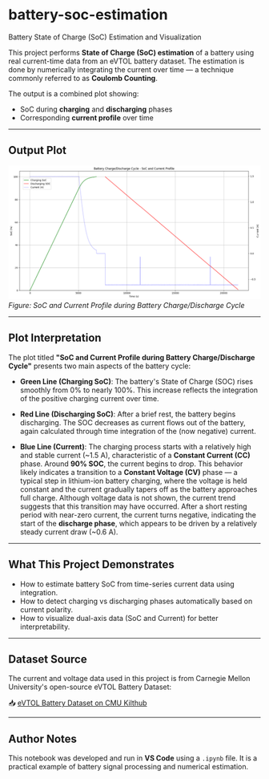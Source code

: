 # battery-soc-estimation  

Battery State of Charge (SoC) Estimation and Visualization

This project performs **State of Charge (SoC) estimation** of a battery using real current-time data from an eVTOL battery dataset. The estimation is done by numerically integrating the current over time — a technique commonly referred to as **Coulomb Counting**.

The output is a combined plot showing:
- SoC during **charging** and **discharging** phases
- Corresponding **current profile** over time

---

## Output Plot

![SoC Plot](images/soc_and_current_plot.png)  
*Figure: SoC and Current Profile during Battery Charge/Discharge Cycle*

---

## Plot Interpretation

The plot titled **"SoC and Current Profile during Battery Charge/Discharge Cycle"** presents two main aspects of the battery cycle:

* **Green Line (Charging SoC)**: The battery's State of Charge (SOC) rises smoothly from 0% to nearly 100%. This increase reflects the integration of the positive charging current over time.

* **Red Line (Discharging SoC)**: After a brief rest, the battery begins discharging. The SOC decreases as current flows out of the battery, again calculated through time integration of the (now negative) current.

* **Blue Line (Current)**: The charging process starts with a relatively high and stable current (~1.5 A), characteristic of a **Constant Current (CC)** phase. Around **90% SOC**, the current begins to drop. This behavior likely indicates a transition to a **Constant Voltage (CV)** phase — a typical step in lithium-ion battery charging, where the voltage is held constant and the current gradually tapers off as the battery approaches full charge. Although voltage data is not shown, the current trend suggests that this transition may have occurred. After a short resting period with near-zero current, the current turns negative, indicating the start of the **discharge phase**, which appears to be driven by a relatively steady current draw (~0.6 A).

---

## What This Project Demonstrates

- How to estimate battery SoC from time-series current data using integration.
- How to detect charging vs discharging phases automatically based on current polarity.
- How to visualize dual-axis data (SoC and Current) for better interpretability.

---

## Dataset Source

The current and voltage data used in this project is from Carnegie Mellon University's open-source eVTOL Battery Dataset:

📥 [eVTOL Battery Dataset on CMU Kilthub](https://kilthub.cmu.edu/articles/dataset/eVTOL_Battery_Dataset/14226830)

---

## Author Notes

This notebook was developed and run in **VS Code** using a `.ipynb` file. It is a practical example of battery signal processing and numerical estimation.
